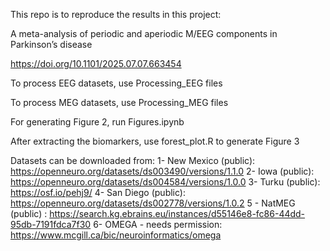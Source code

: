 This repo is to reproduce the results in this project: 

A meta-analysis of periodic and aperiodic M/EEG components in Parkinson’s disease

https://doi.org/10.1101/2025.07.07.663454

To process EEG datasets, use Processing_EEG files

To process MEG datasets, use Processing_MEG files

For generating Figure 2, run Figures.ipynb

After extracting the biomarkers, use forest_plot.R to generate Figure 3

Datasets can be downloaded from:
1- New Mexico (public): https://openneuro.org/datasets/ds003490/versions/1.1.0
2- Iowa (public): https://openneuro.org/datasets/ds004584/versions/1.0.0
3- Turku (public): https://osf.io/pehj9/
4- San Diego (public): https://openneuro.org/datasets/ds002778/versions/1.0.2
5 - NatMEG (public) : https://search.kg.ebrains.eu/instances/d55146e8-fc86-44dd-95db-7191fdca7f30
6- OMEGA - needs permission: https://www.mcgill.ca/bic/neuroinformatics/omega

